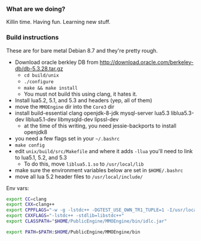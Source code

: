 ### What are we doing?

Killin time. Having fun. Learning new stuff.

### Build instructions

These are for bare metal Debian 8.7 and they're pretty rough.

- Download oracle berkley DB from http://download.oracle.com/berkeley-db/db-5.3.28.tar.gz
  - `cd build/unix`
  - `./configure`
  - `make && make install`
  - You must not build this using clang, it hates it.
- Install lua5.2, 5.1, and 5.3 and headers (yep, all of them)
- move the `MMOEngine` dir into the `Core3` dir
- install build-essential clang openjdk-8-jdk mysql-server lua5.3 liblua5.3-dev liblua5.1-dev libmysqld-dev lipssl-dev
  - at the time of this writing, you need jessie-backports to install openjdk8
- you need a few flags set in your `~/.bashrc`
- `make config`
- edit `unix/build/src/Makefile` and where it adds `-llua` you'll need to link to lua5.1, 5.2, and 5.3
  - To do this, move `liblua5.1.so` to `/usr/local/lib`
- make sure the environment variables below are set in `$HOME/.bashrc`
- move all lua 5.2 header files to `/usr/local/include/`


Env vars:
```bash
export CC=clang
export CXX=clang++
export CPPFLAGS="-w -g -lstdc++ -DGTEST_USE_OWN_TR1_TUPLE=1 -I/usr/local/include"
export CXXFLAGS="-lstdc++ -stdlib=libstdc++"
export CLASSPATH="$HOME/PublicEngine/MMOEngine/bin/idlc.jar"

export PATH=$PATH:$HOME/PublicEngine/MMOEngine/bin
```
